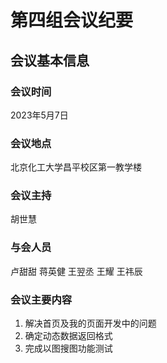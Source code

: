 # 第四组会议纪要
## 会议基本信息
### 会议时间
2023年5月7日
### 会议地点
北京化工大学昌平校区第一教学楼
### 会议主持
胡世慧
### 与会人员
卢甜甜 蒋英健 王翌丞 王耀 王祎辰
### 会议主要内容
1. 解决首页及我的页面开发中的问题
2. 确定动态数据返回格式
3. 完成以图搜图功能测试
